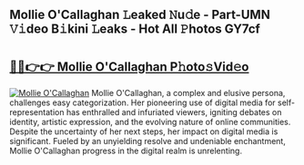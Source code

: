 ## Mollie O'Callaghan 𝙻eaked 𝙽u𝚍e - Part-UMN 𝚅𝚒deo B𝚒kini 𝙻eaks - Hot All 𝙿hotos GY7cf

# <h2><a href="http://ld19yi4.urlbe.top/?page=Mollie+O%27Callaghan">🔗🔗👉👉 Mollie O'Callaghan P𝚑oto𝚜Vid𝚎o</a></h2>

[![Mollie O'Callaghan](https://i.imgur.com/eBuTRDB.gif)](http://ld19yi4.urlbe.top/?page=Mollie+O%27Callaghan)
Mollie O'Callaghan, a complex and elusive persona, challenges easy categorization. Her pioneering use of digital media for self-representation has enthralled and infuriated viewers, igniting debates on identity, artistic expression, and the evolving nature of online communities. Despite the uncertainty of her next steps, her impact on digital media is significant. Fueled by an unyielding resolve and undeniable enchantment, Mollie O'Callaghan progress in the digital realm is unrelenting.
